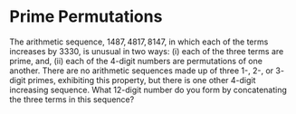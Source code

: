 # Prime Permutations

The arithmetic sequence, $1487, 4817, 8147$, in which each of the terms increases by $3330$, is unusual in two ways: (i) each of the three terms are prime, and, (ii) each of the $4$-digit numbers are permutations of one another.
There are no arithmetic sequences made up of three $1$-, $2$-, or $3$-digit primes, exhibiting this property, but there is one other $4$-digit increasing sequence.
What $12$-digit number do you form by concatenating the three terms in this sequence?